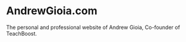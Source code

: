 # AndrewGioia.com

The personal and professional website of Andrew Gioia, Co-founder of TeachBoost.
